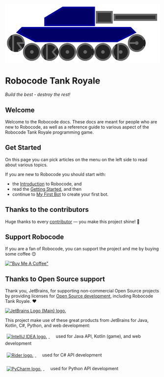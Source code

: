 ![Robocode logo](./images/robocode-logo.svg)

# Robocode Tank Royale

*Build the best - destroy the rest!*

## Welcome

Welcome to the Robocode docs. These docs are meant for people who are new to Robocode, as well as a reference guide to
various aspect of the Robocode Tank Royale programming game.

## Get Started

On this page you can pick articles on the menu on the left side to read about various topics.

If you are new to Robocode you should start with:

- the [Introduction](articles/intro) to Robocode, and
- read the [Getting Started](tutorial/getting-started), and then
- continue to [My First Bot](tutorial/my-first-bot) to create your first bot.

## Thanks to the contributors

Huge thanks to every [contributor](https://github.com/robocode-dev/tank-royale/graphs/contributors) — you make this
project shine! 🙌

## Support Robocode

If you are a fan of Robocode, you can support the project and me by buying some coffee 😊

[!["Buy Me A Coffee"](https://www.buymeacoffee.com/assets/img/custom_images/orange_img.png)](https://buymeacoffee.com/flemming.n.larsen)

## Thanks to Open Source support

Thank you, JetBrains, for supporting non-commercial Open Source projects by providing licenses
for [Open Source development], including Robocode Tank Royale. :heart:

<a href="https://www.jetbrains.com/community/opensource/?utm_campaign=opensource&utm_content=approved&utm_medium=email&utm_source=newsletter&utm_term=jblogo#support">
<img height="100" src="https://resources.jetbrains.com/storage/products/company/brand/logos/jb_beam.png" alt="JetBrains Logo (Main) logo.">
</a>


This project make use of these great products from JetBrains for Java, Kotlin, C#, Python, and web development:

<a href="https://www.jetbrains.com/idea/">
<img style="background: white; border: 5px solid white; vertical-align: middle" height="60" src="https://resources.jetbrains.com/storage/products/company/brand/logos/IntelliJ_IDEA.png" alt="IntelliJ IDEA logo.">
</a><span style="margin-left: 20px;">used for Java API, Kotlin (game), and web development</span>
<br><br>
<a href="https://www.jetbrains.com/rider/">
<img style="background: white; border: 5px solid white; vertical-align: middle" height="60" src="https://resources.jetbrains.com/storage/products/company/brand/logos/Rider.png" alt="Rider logo.">
</a><span style="margin-left: 20px;">used for C# API development</span>
<br><br>
<a href="https://www.jetbrains.com/pycharm/">
<img style="background: white; border: 5px solid white; vertical-align: middle" height="60" src="https://resources.jetbrains.com/storage/products/company/brand/logos/PyCharm.png" alt="PyCharm logo.">
</a><span style="margin-left: 20px;">used for Python API development</span>

[Open Source development]: https://www.jetbrains.com/community/opensource/?utm_campaign=opensource&utm_content=approved&utm_medium=email&utm_source=newsletter&utm_term=jblogo#support